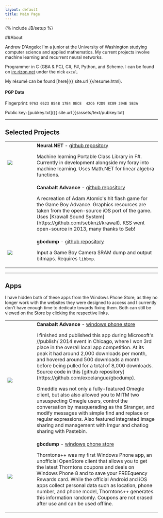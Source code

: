 ```yaml
---
layout: default
title: Main Page
---
```

{% include JB/setup %}

##About

Andrew D'Angelo: I'm a junior at the University of Washington studying computer science and applied mathematics. My current projects involve machine learning and recurrent neural networks.

Programmer in C (GBA & PC), C#, F#, Python, and Scheme. I can be found on [irc.rizon.net](http://rizon.net) under the nick `excel`.

My r&eacute;sum&eacute; can be found [here]({{ site.url }}/resume.html).

#### PGP Data

Fingerprint: `9763 0523 B54B 17E4 0ECE  42C6 F2D9 8C89 394E 5B3A`

Public key: [pubkey.txt]({{ site.url }}/assets/text/pubkey.txt)

---

## Selected Projects

<table>
<tr>
<td width="80"><img src="{{ site.url }}/assets/images/neuralnet-icon.png" /></td>
<td><b>Neural.NET</b> - <a href="https://github.com/excelangue/Neural.NET">github repository</a>
<p>Machine learning Portable Class Library in F#. Currently in development alongside my foray into machine learning. Uses Math.NET for linear algebra functions.</p></td>
</tr>

<tr>
<td width="80"></td>
<td><b>Canabalt Advance</b> - <a href="https://github.com/excelangue/canabaltadv">github repository</a>
<p>A recreation of Adam Atomic's hit flash game for the Game Boy Advance. Graphics resources are taken from the open-source iOS port of the game. Uses [Krawall Sound System](https://github.com/sebknzl/krawall). KSS went open-source in 2013, many thanks to Seb!</p></td>
</tr>

<tr>
<td width="80"><img src="{{ site.url}}/assets/images/gbcd-icon.png" /></td>
<td><b>gbcdump</b> - <a href="https://github.com/excelangue/gbcdump">github repository</a>
<p>Input a Game Boy Camera SRAM dump and output bitmaps. Requires <code>libbmp</code>.</p></td>
</tr>
</table>

---

## Apps

I have hidden both of these apps from the Windows Phone Store, as they no longer work with the websites they were designed to access and I currently don't have enough time to dedicate towards fixing them. Both can still be viewed on the Store by clicking the respective links.

<table>
<tr>
<td width="80"><img src="{{ site.url}}/assets/images/om-icon.png" /></td>
<td><b>Canabalt Advance</b> - <a href="{{ site.url}}/assets/images/154x40_WP_Store_gry.png)](http://www.windowsphone.com/en-us/store/app/omeddle/e99fbcac-c908-43e0-87c0-2c69e394a466">windows phone store</a>
<p>I finished and published this app during Microsoft's //publish/ 2014 event in Chicago, where I won 3rd place in the overall local app competition. At its peak it had around 2,000 downloads per month, and hovered around 500 downloads a month before being pulled for a total of 8,000 downloads. Source code in this [github repository](https://github.com/excelangue/gbcdump).</p>

<p>Omeddle was not only a fully-featured Omegle client, but also also allowed you to MITM two unsuspecting Omegle users, control the conversation by masquerading as the Stranger, and modify messages with simple find and replace or regular expressions. Also featured integrated image sharing and management with Imgur and chatlog sharing with Pastebin.</p></td>
</tr>

<tr>
<td width="80"><img src="{{ site.url}}/assets/images/tpp-icon.png" /></td>
<td><b>gbcdump</b> - <a href="{{ site.url}}/assets/images/154x40_WP_Store_gry.png)](http://www.windowsphone.com/en-us/store/app/thorntons/3414a6e0-2f63-4697-88fe-ddd266ccc971">windows phone store</a>
<p>Thorntons++ was my first Windows Phone app, an unofficial OpenStore client that allows you to get the latest Thorntons coupons and deals on Windows Phone 8 and to save your FREEquency Rewards card. While the official Android and iOS apps collect personal data such as location, phone number, and phone model, Thorntons++ generates this information randomly. Coupons are not erased after use and can be used offline.</p></td>
</tr>
</table>

